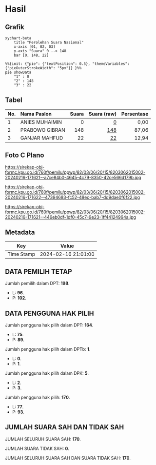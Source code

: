 # Hasil

## Grafik

```mermaid
xychart-beta
    title "Perolehan Suara Nasional"
    x-axis [01, 02, 03]
    y-axis "Suara" 0 --> 148
    bar [0, 148, 22]
```

```mermaid
%%{init: {"pie": {"textPosition": 0.5}, "themeVariables": {"pieOuterStrokeWidth": "5px"}} }%%
pie showData
    "1" : 0
    "2" : 148
    "3" : 22
```

## Tabel

| No. | Nama Paslon    | Suara | Suara (raw) | Persentase |
|:--- |:-------------- | -----:| -----------:| ----------:|
| 1   | ANIES MUHAIMIN | 0     | [0][p-1]    | 0,00       |
| 2   | PRABOWO GIBRAN | 148   | [148][p-2]  | 87,06      |
| 3   | GANJAR MAHFUD  | 22    | [22][p-3]   | 12,94      |


[p-1]: https://github.com/gigit-pemilu/pemilu-2024/blob/main/pilpres/hitung-suara/sub/82-maluku-utara/sub/03-halmahera-utara/sub/06-tobelo-selatan/sub/2015-kakara-b/sub/002-tps/sub/paslon-1.txt
[p-2]: https://github.com/gigit-pemilu/pemilu-2024/blob/main/pilpres/hitung-suara/sub/82-maluku-utara/sub/03-halmahera-utara/sub/06-tobelo-selatan/sub/2015-kakara-b/sub/002-tps/sub/paslon-2.txt
[p-3]: https://github.com/gigit-pemilu/pemilu-2024/blob/main/pilpres/hitung-suara/sub/82-maluku-utara/sub/03-halmahera-utara/sub/06-tobelo-selatan/sub/2015-kakara-b/sub/002-tps/sub/paslon-3.txt

## Foto C Plano

https://sirekap-obj-formc.kpu.go.id/760f/pemilu/ppwp/82/03/06/20/15/8203062015002-20240216-171621--a7ce84b0-4645-4c79-8350-42ce566d179b.jpg

https://sirekap-obj-formc.kpu.go.id/760f/pemilu/ppwp/82/03/06/20/15/8203062015002-20240216-171622--47394683-fc52-48ec-bab7-dd9dae0f6f22.jpg

https://sirekap-obj-formc.kpu.go.id/760f/pemilu/ppwp/82/03/06/20/15/8203062015002-20240216-171621--446eb0df-1df0-45c7-9e23-1ff44124964a.jpg


## Metadata

| Key        | Value               |
| ---------- | ------------------- |
| Time Stamp | 2024-02-16 21:01:00 |


## DATA PEMILIH TETAP

Jumlah pemilih dalam DPT: **198**.
 * L: **96**.
 * P: **102**.

## DATA PENGGUNA HAK PILIH

Jumlah pengguna hak pilih dalam DPT: **164**.
 * L: **75**.
 * P: **89**.

Jumlah pengguna hak pilih dalam DPTb: **1**.
 * L: **0**.
 * P: **1**.

Jumlah pengguna hak pilih dalam DPK: **5**.
 * L: **2**.
 * P: **3**.

Jumlah pengguna hak pilih: **170**.
 * L: **77**.
 * P: **93**.

## JUMLAH SUARA SAH DAN TIDAK SAH

JUMLAH SELURUH SUARA SAH: **170**.

JUMLAH SUARA TIDAK SAH: **0**.

JUMLAH SELURUH SUARA SAH DAN SUARA TIDAK SAH: **170**.



